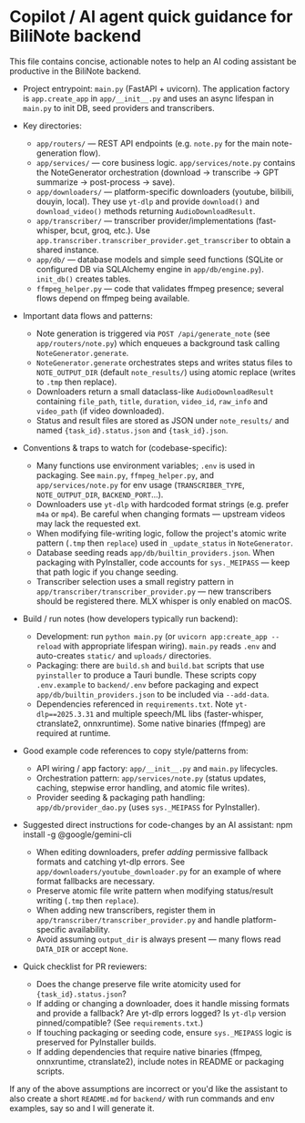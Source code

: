 # Copilot / AI agent quick guidance for BiliNote backend

This file contains concise, actionable notes to help an AI coding assistant be productive in the BiliNote backend.

- Project entrypoint: `main.py` (FastAPI + uvicorn). The application factory is `app.create_app` in `app/__init__.py` and uses an async lifespan in `main.py` to init DB, seed providers and transcribers.

- Key directories:

  - `app/routers/` — REST API endpoints (e.g. `note.py` for the main note-generation flow).
  - `app/services/` — core business logic. `app/services/note.py` contains the NoteGenerator orchestration (download → transcribe → GPT summarize → post-process → save).
  - `app/downloaders/` — platform-specific downloaders (youtube, bilibili, douyin, local). They use `yt-dlp` and provide `download()` and `download_video()` methods returning `AudioDownloadResult`.
  - `app/transcriber/` — transcriber provider/implementations (fast-whisper, bcut, groq, etc.). Use `app.transcriber.transcriber_provider.get_transcriber` to obtain a shared instance.
  - `app/db/` — database models and simple seed functions (SQLite or configured DB via SQLAlchemy engine in `app/db/engine.py`). `init_db()` creates tables.
  - `ffmpeg_helper.py` — code that validates ffmpeg presence; several flows depend on ffmpeg being available.

- Important data flows and patterns:

  - Note generation is triggered via `POST /api/generate_note` (see `app/routers/note.py`) which enqueues a background task calling `NoteGenerator.generate`.
  - `NoteGenerator.generate` orchestrates steps and writes status files to `NOTE_OUTPUT_DIR` (default `note_results/`) using atomic replace (writes to `.tmp` then replace).
  - Downloaders return a small dataclass-like `AudioDownloadResult` containing `file_path`, `title`, `duration`, `video_id`, `raw_info` and `video_path` (if video downloaded).
  - Status and result files are stored as JSON under `note_results/` and named `{task_id}.status.json` and `{task_id}.json`.

- Conventions & traps to watch for (codebase-specific):

  - Many functions use environment variables; `.env` is used in packaging. See `main.py`, `ffmpeg_helper.py`, and `app/services/note.py` for env usage (`TRANSCRIBER_TYPE`, `NOTE_OUTPUT_DIR`, `BACKEND_PORT`...).
  - Downloaders use `yt-dlp` with hardcoded format strings (e.g. prefer `m4a` or `mp4`). Be careful when changing formats — upstream videos may lack the requested ext.
  - When modifying file-writing logic, follow the project's atomic write pattern (`.tmp` then `replace`) used in `_update_status` in `NoteGenerator`.
  - Database seeding reads `app/db/builtin_providers.json`. When packaging with PyInstaller, code accounts for `sys._MEIPASS` — keep that path logic if you change seeding.
  - Transcriber selection uses a small registry pattern in `app/transcriber/transcriber_provider.py` — new transcribers should be registered there. MLX whisper is only enabled on macOS.

- Build / run notes (how developers typically run backend):

  - Development: run `python main.py` (or `uvicorn app:create_app --reload` with appropriate lifespan wiring). `main.py` reads `.env` and auto-creates `static/` and `uploads/` directories.
  - Packaging: there are `build.sh` and `build.bat` scripts that use `pyinstaller` to produce a Tauri bundle. These scripts copy `.env.example` to `backend/.env` before packaging and expect `app/db/builtin_providers.json` to be included via `--add-data`.
  - Dependencies referenced in `requirements.txt`. Note `yt-dlp==2025.3.31` and multiple speech/ML libs (faster-whisper, ctranslate2, onnxruntime). Some native binaries (ffmpeg) are required at runtime.

- Good example code references to copy style/patterns from:

  - API wiring / app factory: `app/__init__.py` and `main.py` lifecycles.
  - Orchestration pattern: `app/services/note.py` (status updates, caching, stepwise error handling, and atomic file writes).
  - Provider seeding & packaging path handling: `app/db/provider_dao.py` (uses `sys._MEIPASS` for PyInstaller).

- Suggested direct instructions for code-changes by an AI assistant:
  npm install -g @google/gemini-cli

  - When editing downloaders, prefer _adding_ permissive fallback formats and catching yt-dlp errors. See `app/downloaders/youtube_downloader.py` for an example of where format fallbacks are necessary.
  - Preserve atomic file write pattern when modifying status/result writing (`.tmp` then `replace`).
  - When adding new transcribers, register them in `app/transcriber/transcriber_provider.py` and handle platform-specific availability.
  - Avoid assuming `output_dir` is always present — many flows read `DATA_DIR` or accept `None`.

- Quick checklist for PR reviewers:
  - Does the change preserve file write atomicity used for `{task_id}.status.json`?
  - If adding or changing a downloader, does it handle missing formats and provide a fallback? Are yt-dlp errors logged? Is `yt-dlp` version pinned/compatible? (See `requirements.txt`.)
  - If touching packaging or seeding code, ensure `sys._MEIPASS` logic is preserved for PyInstaller builds.
  - If adding dependencies that require native binaries (ffmpeg, onnxruntime, ctranslate2), include notes in README or packaging scripts.

If any of the above assumptions are incorrect or you'd like the assistant to also create a short `README.md` for `backend/` with run commands and env examples, say so and I will generate it.
